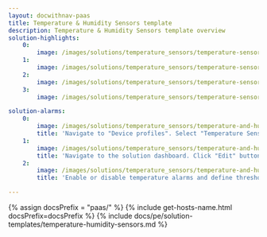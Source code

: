 ```yaml
---
layout: docwithnav-paas
title: Temperature & Humidity Sensors template
description: Temperature & Humidity Sensors template overview
solution-highlights:
    0:
        image: /images/solutions/temperature_sensors/temperature-sensors-1.png
    1:
        image: /images/solutions/temperature_sensors/temperature-sensors-2.png
    2:
        image: /images/solutions/temperature_sensors/temperature-sensors-3.png
    3:
        image: /images/solutions/temperature_sensors/temperature-sensors-4.png

solution-alarms:
    0:
        image: /images/solutions/temperature_sensors/temperature-and-humidity-alarm-rules-src.png
        title: 'Navigate to "Device profiles". Select "Temperature Sensor" profile. Open "Alarm rules" tab.'
    1:
        image: /images/solutions/temperature_sensors/temperature-and-humidity-edit-device-btn-src.png
        title: 'Navigate to the solution dashboard. Click "Edit" button in the corresponding sensor row.'
    2:
        image: /images/solutions/temperature_sensors/temperature-and-humidity-edit-device-src.png
        title: 'Enable or disable temperature alarms and define thresholds.'

---
```


{% assign docsPrefix = "paas/" %}
{% include get-hosts-name.html docsPrefix=docsPrefix %}
{% include docs/pe/solution-templates/temperature-humidity-sensors.md %}